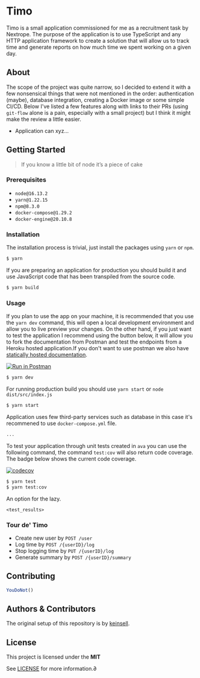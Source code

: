 # Timo

Timo is a small application commissioned for me as a recruitment task by Nextrope. The purpose of the application is to use TypeScript and any HTTP application framework to create a solution that will allow us to track time and generate reports on how much time we spent working on a given day.

## About

The scope of the project was quite narrow, so I decided to extend it with a few nonsensical things that were not mentioned in the order: authentication (maybe), database integration, creating a Docker image or some simple CI/CD. Below I've listed a few features along with links to their PRs (using `git-flow` alone is a pain, especially with a small project) but I think it might make the review a little easier.

- Application can xyz...


## Getting Started

> If you know a little bit of node it’s a piece of cake

### Prerequisites

- `node@16.13.2`
- `yarn@1.22.15`
- `npm@8.3.0`
- `docker-compose@1.29.2`
- `docker-engine@20.10.8`

### Installation

The installation process is trivial, just install the packages using `yarn` or `npm`. 

```bash
$ yarn
```

If you are preparing an application for production you should build it and use JavaScript code that has been transpiled from the source code.

```bash
$ yarn build
```

### Usage

If you plan to use the app on your machine, it is recommended that you use the `yarn dev` command, this will open a local development environment and allow you to live preview your changes. On the other hand, if you just want to test the application I recommend using the button below, it will allow you to fork the documentation from Postman and test the endpoints from a Heroku hosted application.If you don't want to use postman we also have [statically hosted documentation](https://documenter.getpostman.com/view/12555920/UVXqECdy).

[![Run in Postman](https://run.pstmn.io/button.svg)](https://god.gw.postman.com/run-collection/12555920-c109196b-184b-4d91-86d8-0216b6026771?action=collection%2Ffork&collection-url=entityId%3D12555920-c109196b-184b-4d91-86d8-0216b6026771%26entityType%3Dcollection%26workspaceId%3Dfe2749bd-17c3-4e9f-95e3-69ce48ec9978)

```bash
$ yarn dev
```


For running production build you should use `yarn start` or `node dist/src/index.js`

```bash
$ yarn start
```


Application uses few third-party services such as database in this case it's recommened to use `docker-compose.yml` file.

```bash
...
```

To test your application through unit tests created in `ava` you can use the following command, the command `test:cov` will also return code coverage. The badge below shows the current code coverage.

[![codecov](https://codecov.io/gh/keinsell/timo/branch/main/graph/badge.svg?token=X66XL7C3HH)](https://codecov.io/gh/keinsell/timo)

```sh
$ yarn test
$ yarn test:cov
```

An option for the lazy.

```
<test_results>
```

### Tour de' Timo

- Create new user by `POST /user`
- Log time by `POST /{userID}/log`
- Stop logging time by `PUT /{userID}/log`
- Generate summary by `POST /{userID}/summary`

## Contributing

```js
YouDoNot()
```

## Authors & Contributors

The original setup of this repository is by [keinsell](https://github.com/keinsell).

## License

This project is licensed under the **MIT**

See [LICENSE](docs/LICENSE) for more information.∂